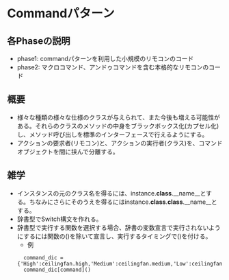 # Commandパターン
## 各Phaseの説明
- phase1: commandパターンを利用した小規模のリモコンのコード
- phase2: マクロコマンド、アンドゥコマンドを含む本格的なリモコンのコード
## 概要
- 様々な種類の様々な仕様のクラスが与えられて、また今後も増える可能性がある。それらのクラスのメソッドの中身をブラックボックス化(カプセル化)し、メソッド呼び出しを標準のインターフェースで行えるようにする。
- アクションの要求者(リモコン)と、アクションの実行者(クラス)を、コマンドオブジェクトを間に挟んで分離する。

## 雑学
- インスタンスの元のクラス名を得るには、instance.__class__.__name__とする。ちなみにさらにそのうえを得るにはinstance.__class__.__class__.__name__とする。
- 辞書型でSwitch構文を作れる。
- 辞書型で実行する関数を選択する場合、辞書の変数宣言で実行されないようにするには関数の()を除いて宣言し、実行するタイミングで()を付ける。
  - 例
  ```
    command_dic = {'High':ceilingfan.high,'Medium':ceilingfan.medium,'Low':ceilingfan.low,'Off':ceilingfan.off}
    command_dic[command]()
  ```
